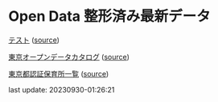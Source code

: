 # Open Data 整形済み最新データ
[テスト](data/20230930-01:26:16-regular.xml) \([source](https://www.data.jma.go.jp/developer/xml/feed/regular.xml)\)

[東京オープンデータカタログ](data/20230930-01:26:19-TokyoOpenDataCatalog) \([source](https://catalog.data.metro.tokyo.lg.jp/api/3/action/package_search?q=*:*&rows=999999&start=0)\)

[東京都認証保育所一覧](data/20230930-01:26:21-ninshouichiran050801.xlsx) \([source](https://www.fukushi.metro.tokyo.lg.jp/kodomo/hoiku/ninsyo/ichiran.files/ninshouichiran050801.xlsx)\)

last update: 20230930-01:26:21